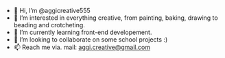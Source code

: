 - 👋 Hi, I’m @aggicreative555
- 👀 I’m interested in everything creative, from painting, baking, drawing to beading and crotcheting. 
- 🌱 I’m currently learning front-end developement. 
- 💞️ I’m looking to collaborate on some school projects :)
- 📫 Reach me via. mail: aggi.creative@gmail.com

<!---
aggicreative555/aggicreative555 is a ✨ special ✨ repository because its `README.md` (this file) appears on your GitHub profile.
You can click the Preview link to take a look at your changes.
--->
